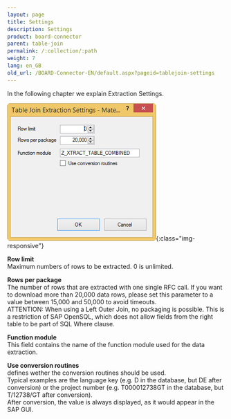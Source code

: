 ```yaml
---
layout: page
title: Settings
description: Settings
product: board-connector
parent: table-join
permalink: /:collection/:path
weight: 7
lang: en_GB
old_url: /BOARD-Connector-EN/default.aspx?pageid=tablejoin-settings
---
```


In the following chapter we explain Extraction Settings.     

![tj-xu-settings](/img/content/tj-xu-settings.jpg){:class="img-responsive"}


**Row limit**<br>
Maximum numbers of rows to be extracted. 0 is unlimited.

**Rows per package**<br>
The number of rows that are extracted with one single RFC call. If you want to download more than 20,000 data rows, please set this parameter to a value between 15,000 and 50,000 to avoid timeouts.<br>
ATTENTION: When using a Left Outer Join, no packaging is possible. This is a restriction of SAP OpenSQL, which does not allow fields from the right table to be part of SQL Where clause.

**Function module**<br>
This field contains the name of the function module used for the data extraction.

**Use conversion routines**<br>
defines wether the conversion routines should be used.<br>
Typical examples are the language key (e.g. D in the database, but DE after conversion)
or the project number (e.g. T000012738GT in the database, but T/12738/GT after conversion).<br>
After conversion, the value is always displayed, as it would appear in the SAP GUI.